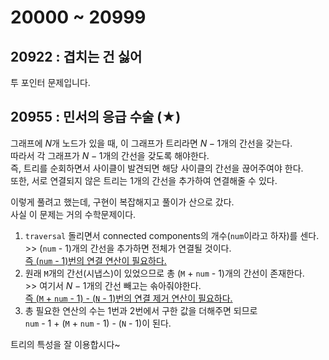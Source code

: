 # 20000 ~ 20999


## 20922 : 겹치는 건 싫어
투 포인터 문제입니다.

## 20955 : 민서의 응급 수술 (★)
그래프에 $N$개 노드가 있을 때, 이 그래프가 트리라면 $N-1$개의 간선을 갖는다.  
따라서 각 그래프가 $N-1$개의 간선을 갖도록 해야한다.  
즉, 트리를 순회하면서 사이클이 발견되면 해당 사이클의 간선을 끊어주여야 한다.  
또한, 서로 연결되지 않은 트리는 $1$개의 간선을 추가하여 연결해줄 수 있다.  

이렇게 풀려고 했는데, 구현이 복잡해지고 풀이가 산으로 갔다.  
사실 이 문제는 거의 수학문제이다.
1. `traversal` 돌리면서 connected components의 개수(`num`이라고 하자)를 센다.  
\>> (`num` - 1)개의 간선을 추가하면 전체가 연결될 것이다.  
<u>즉 (`num` - 1)번의 연결 연산이 필요하다.</u>
2. 원래 `M`개의 간선(시냅스)이 있었으므로 총 (`M` + `num` - 1)개의 간선이 존재한다.  
\>> 여기서 $N - 1$개의 간선 빼고는 솎아줘야한다.  
<u>즉 (`M` + `num` - 1) - (`N` - 1)번의 연결 제거 연산이 필요하다.</u>
3. 총 필요한 연산의 수는 1번과 2번에서 구한 값을 더해주면 되므로  
`num` - 1 + (`M` + `num` - 1) - (`N` - 1)이 된다.

트리의 특성을 잘 이용합시다~
